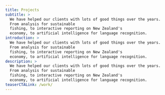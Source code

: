 ```yaml
---
title: Projects
subtitle: >
  We have helped our clients with lots of good things over the years. 
  From analysis for sustainable
  fishing, to interactive reporting on New Zealand's 
  economy, to artificial intelligence for language recognition. 
introduction: >
  We have helped our clients with lots of good things over the years. 
  From analysis for sustainable
  fishing, to interactive reporting on New Zealand's 
  economy, to artificial intelligence for language recognition. 
description: >
  We have helped our clients with lots of good things over the years. 
  From analysis for sustainable
  fishing, to interactive reporting on New Zealand's 
  economy, to artificial intelligence for language recognition. 
teaserCTALink: /work/
---
```

